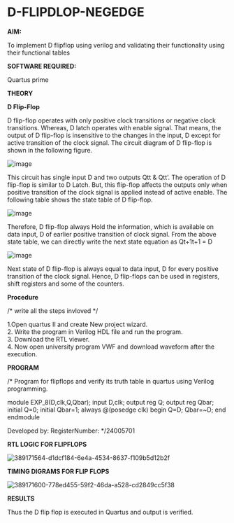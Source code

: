 # D-FLIPDLOP-NEGEDGE

**AIM:**

To implement  D flipflop using verilog and validating their functionality using their functional tables

**SOFTWARE REQUIRED:**

Quartus prime

**THEORY**

**D Flip-Flop**

D flip-flop operates with only positive clock transitions or negative clock transitions. Whereas, D latch operates with enable signal. That means, the output of D flip-flop is insensitive to the changes in the input, D except for active transition of the clock signal. The circuit diagram of D flip-flop is shown in the following figure.

![image](https://github.com/naavaneetha/D-FLIPDLOP-NEGEDGE/assets/154305477/48c81fe8-bc3f-40e7-95e2-519fc155ad51)

This circuit has single input D and two outputs Qtt & Qtt’. The operation of D flip-flop is similar to D Latch. But, this flip-flop affects the outputs only when positive transition of the clock signal is applied instead of active enable. The following table shows the state table of D flip-flop.

![image](https://github.com/naavaneetha/D-FLIPDLOP-NEGEDGE/assets/154305477/e5f3fda7-68ec-4a3a-a0a4-cf6f9cc4ab55)

Therefore, D flip-flop always Hold the information, which is available on data input, D of earlier positive transition of clock signal. From the above state table, we can directly write the next state equation as Qt+1t+1 = D

![image](https://github.com/naavaneetha/D-FLIPDLOP-NEGEDGE/assets/154305477/8592c0d8-2917-4142-91b9-d6c30dd891d2)

Next state of D flip-flop is always equal to data input, D for every positive transition of the clock signal. Hence, D flip-flops can be used in registers, shift registers and some of the counters.

**Procedure**

/* write all the steps invloved */

1.Open quartus II and create New project wizard.           
2. Write the program in Verilog HDL file and run the program.           
3. Download the RTL viewer.       
4. Now open university program VWF and download waveform after the execution.

**PROGRAM**

/* Program for flipflops and verify its truth table in quartus using Verilog programming.       

module EXP_8(D,clk,Q,Qbar); input D,clk; output reg Q; output reg Qbar; initial Q=0; initial Qbar=1; always @(posedge clk) begin Q=D; Qbar=~D; end endmodule

Developed by: RegisterNumber:
*/24005701

**RTL LOGIC FOR FLIPFLOPS**

![389171564-d1dcf184-6e4a-4534-8637-f109b5d12b2f](https://github.com/user-attachments/assets/9163a323-dbdc-4c2c-bf41-191d3f05100a)

**TIMING DIGRAMS FOR FLIP FLOPS**

![389171600-778ed455-59f2-46da-a528-cd2849cc5f38](https://github.com/user-attachments/assets/f21cec5d-92a9-4d41-b6b1-ac5bc022fe92)


**RESULTS**

Thus the D flip flop is executed in Quartus and output is verified.
